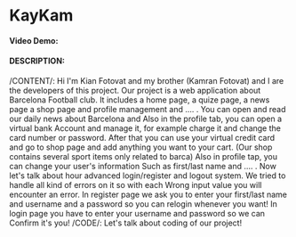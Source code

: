 # KayKam
#### Video Demo: <URL HERE>
#### DESCRIPTION:
/CONTENT/:
Hi I'm Kian Fotovat and my brother (Kamran Fotovat)
and I are the developers of this project.
Our project is a web application about Barcelona
Football club.
It includes a home page, a quize page, a news page
a shop page and profile management and .... .
You can open and read our daily news about Barcelona and
Also in the profile tab, you can open a virtual bank
Account and manage it, for example charge it and change
the card number or password.
After that you can use your virtual credit card and 
go to shop page and add anything you want to your cart.
(Our shop contains several sport items only related to barca)
Also in profile tap, you can change your user's information
Such as first/last name and .... .
Now let's talk about hour advanced login/register and logout 
system. We tried to handle all kind of errors on it so with each
Wrong input value you will encounter an error. In register page
we ask you to enter your first/last name and username and a password
so you can relogin whenever you want!
In login page you have to enter your username and password so we can 
Confirm it's you!
/CODE/:
Let's talk about coding of our project!

